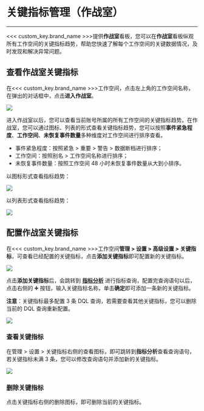 # 关键指标管理（作战室）
---

<<< custom_key.brand_name >>>提供**作战室**看板，您可以在**作战室**看板纵观所有工作空间的关键指标趋势，帮助您快速了解每个工作空间的关键数据情况，及时发现和解决异常问题。

## 查看作战室关键指标

在<<< custom_key.brand_name >>>工作空间，点击左上角的工作空间名称，在弹出的对话框中，点击**进入作战室**。

![](../img/3.key_metrics_4.png)

进入作战室以后，您可以查看当前账号所属的所有工作空间的关键指标趋势。在作战室，您可以通过图标、列表的形式查看关键指标趋势，您可以按照**事件紧急程度**、**工作空间**、**未恢复事件数量**多种维度对工作空间进行排序查看。

- 事件紧急程度：按照紧急 > 重要 > 警告 > 数据断档进行排序；  
- 工作空间：按照别名 > 工作空间名称进行排序；           
- 未恢复事件数量：按照工作空间 48 小时未恢复事件数量从大到小排序。    

以图标形式查看指标趋势：

![](../img/3.key_metrics_5.2.png)

以列表形式查看指标趋势：

![](../img/3.key_metrics_6.1.png)


## 配置作战室关键指标

在<<< custom_key.brand_name >>>工作空间**管理 > 设置 > 高级设置 > 关键指标**，可查看已经配置的关键指标，点击**添加关键指标**即可配置新的关键指标。

![](../img/3.key_metrics_2.png)

点击**添加关键指标**后，会跳转到 **[指标分析](../../metrics/explorer.md)** 进行指标查询，配置完查询语句以后，点击右侧的 :heavy_plus_sign: 按钮，输入关键指标名称，单击**确定**即可添加一条新的关键指标。

**注意**：关键指标最多配置 3 条 DQL 查询，若需要查看其他关键指标，您可以删除当前的 DQL 查询重新配置。

![](../img/3.key_metrics_1.png)



### 查看关键指标

在管理 > 设置 > 关键指标右侧的查看图标，即可跳转到**指标分析**查看查询语句，若关键指标未满 3 条，您可以修改查询语句并添加新的关键指标。

![](../img/3.key_metrics_3.gif)



### 删除关键指标

点击关键指标右侧的删除图标，即可删除当前的关键指标。
